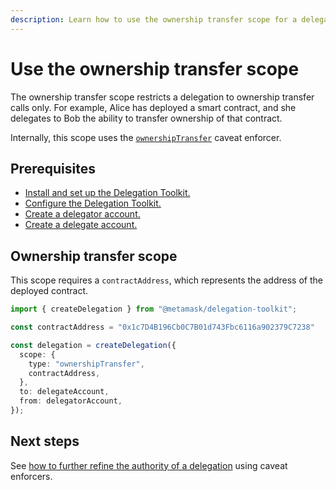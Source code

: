 ```yaml
---
description: Learn how to use the ownership transfer scope for a delegation.
---
```


# Use the ownership transfer scope
 
The ownership transfer scope restricts a delegation to ownership transfer calls only.
For example, Alice has deployed a smart contract, and she delegates to Bob the ability to transfer ownership of that contract.

Internally, this scope uses the [`ownershipTransfer`](../../../reference/caveats.md#ownershiptransfer) caveat enforcer.

## Prerequisites

- [Install and set up the Delegation Toolkit.](../../../get-started/install.md)
- [Configure the Delegation Toolkit.](../../configure.md)
- [Create a delegator account.](../execute-on-smart-accounts-behalf.md#3-create-a-delegator-account)
- [Create a delegate account.](../execute-on-smart-accounts-behalf.md#4-create-a-delegate-account)

## Ownership transfer scope

This scope requires a `contractAddress`, which represents the address of the deployed contract.

```typescript
import { createDelegation } from "@metamask/delegation-toolkit";

const contractAddress = "0x1c7D4B196Cb0C7B01d743Fbc6116a902379C7238"

const delegation = createDelegation({
  scope: {
    type: "ownershipTransfer",
    contractAddress,
  },
  to: delegateAccount,
  from: delegatorAccount,
});
```

## Next steps

See [how to further refine the authority of a delegation](refine-scope.md) using caveat enforcers.
